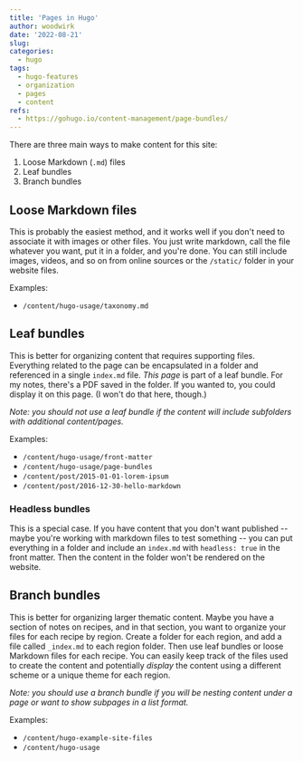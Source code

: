 ```yaml
---
title: 'Pages in Hugo'
author: woodwirk
date: '2022-08-21'
slug: 
categories:
  - hugo
tags:
  - hugo-features
  - organization
  - pages
  - content
refs:
  - https://gohugo.io/content-management/page-bundles/
---
```


There are three main ways to make content for this site:

1. Loose Markdown (`.md`) files
1. Leaf bundles
1. Branch bundles

## Loose Markdown files

This is probably the easiest method, and it works well if you don't need to associate it with images or other files. You just write markdown, call the file whatever you want, put it in a folder, and you're done. You can still include images, videos, and so on from online sources or the `/static/` folder in your website files.

Examples:

- `/content/hugo-usage/taxonomy.md`

## Leaf bundles

This is better for organizing content that requires supporting files. Everything related to the page can be encapsulated in a folder and referenced in a single `index.md` file. _This page_ is part of a leaf bundle. For my notes, there's a PDF saved in the folder. If you wanted to, you could display it on this page. (I won't do that here, though.)

_Note: you should not use a leaf bundle if the content will include subfolders with additional content/pages._

Examples:

- `/content/hugo-usage/front-matter`
- `/content/hugo-usage/page-bundles`
- `/content/post/2015-01-01-lorem-ipsum`
- `/content/post/2016-12-30-hello-markdown`

### Headless bundles

This is a special case. If you have content that you don't want published -- maybe you're working with markdown files to test something -- you can put everything in a folder and include an `index.md` with `headless: true` in the front matter. Then the content in the folder won't be rendered on the website.

## Branch bundles

This is better for organizing larger thematic content. Maybe you have a section of notes on recipes, and in that section, you want to organize your files for each recipe by region. Create a folder for each region, and add a file called `_index.md` to each region folder. Then use leaf bundles or loose Markdown files for each recipe. You can easily keep track of the files used to create the content and potentially _display_ the content using a different scheme or a unique theme for each region.

_Note: you should use a branch bundle if you will be nesting content under a page or want to show subpages in a list format._

Examples:

- `/content/hugo-example-site-files`
- `/content/hugo-usage`
